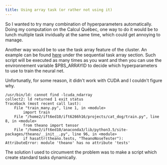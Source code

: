 ```yaml
---
title: Using array task (or rather not using it)
---
```


So I wanted to try many combination of hyperparameters automatically. Doing my computation on the Calcul Québec, one way to do it would be to lunch multiple task invidually at the same time, which could get annoying to manage. 

Another way would be to use the task array feature of the cluster. An example can be found [here](https://wiki.calculquebec.ca/w/Example_scripts_for_multiple_serial_simulations,_OpenMP_jobs,_and_hybrid_jobs#Lot_de_t.C3.A2ches_s.C3.A9quentielles) under the sequential task array section. Such script will be executed as many times as you want and then you can use the environnement variable $PBS_ARRAYID to decide which hyperparameters to use to train the neural net.

Unfortunatly, for some reason, it didn't work with CUDA and I couldn't figure why.

```
/usr/bin/ld: cannot find -lcuda_ndarray
collect2: ld returned 1 exit status
Traceback (most recent call last):
    File "train_many.py", line 1, in <module>
        import train
    File "/home2/ift6ed10/ift6266h16/projects/cat_dog/train.py", line 8, in <module>
        from theano import tensor
    File "/home2/ift6ed10/anaconda3/lib/python3.5/site-packages/theano/__init__.py", line 96, in <module>
        if hasattr(theano.tests, "TheanoNoseTester"):
AttributeError: module 'theano' has no attribute 'tests'
```

The solution I used  to circumvent the problem was to make a script which create standard tasks dynamically.
